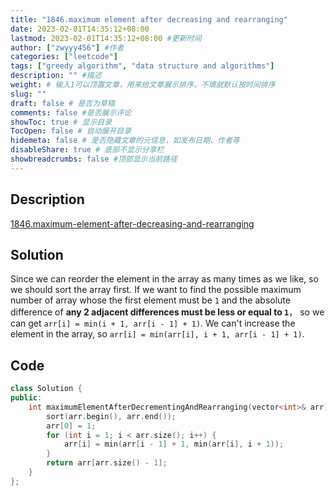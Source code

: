 ```yaml
---
title: "1846.maximum element after decreasing and rearranging"
date: 2023-02-01T14:35:12+08:00
lastmod: 2023-02-01T14:35:12+08:00 #更新时间
author: ["zwyyy456"] #作者
categories: ["leetcode"]
tags: ["greedy algorithm", "data structure and algorithms"]
description: "" #描述
weight: # 输入1可以顶置文章，用来给文章展示排序，不填就默认按时间排序
slug: ""
draft: false # 是否为草稿
comments: false #是否展示评论
showToc: true # 显示目录
TocOpen: false # 自动展开目录
hidemeta: false # 是否隐藏文章的元信息，如发布日期、作者等
disableShare: true # 底部不显示分享栏
showbreadcrumbs: false #顶部显示当前路径
---
```

## Description
[1846.maximum-element-after-decreasing-and-rearranging](https://leetcode.com/problems/maximum-element-after-decreasing-and-rearranging/)

## Solution
Since we can reorder the element in the array as many times as we like, so we should sort the array first.
If we want to find the possible maximum number of array whose the first element must be `1` and the absolute difference of **any 2 adjacent differences must be less or equal to `1`**， so we can get `arr[i] = min(i + 1, arr[i - 1] + 1)`. We can't increase the element in the array, so `arr[i] = min(arr[i], i + 1, arr[i - 1] + 1)`.

## Code
```cpp
class Solution {
public:
    int maximumElementAfterDecrementingAndRearranging(vector<int>& arr) {
        sort(arr.begin(), arr.end());
        arr[0] = 1;
        for (int i = 1; i < arr.size(); i++) {
            arr[i] = min(arr[i - 1] + 1, min(arr[i], i + 1));
        }
        return arr[arr.size() - 1];
    }
};
```